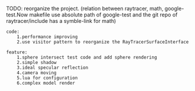 TODO:
    reorganize the project.
        (relation between raytracer, math, google-test.Now makefile use absolute path of google-test and the git repo of raytracer/include has a symble-link for math)

    code:
        1.performance improving
        2.use visitor pattern to reorganize the RayTracerSurfaceInterface
    
    feature:
        1.sphere intersect test code and add sphere rendering
        2.simple shadow
        3.ideal specular reflection
        4.camera moving
        5.lua for configuration
        6.complex model render 

